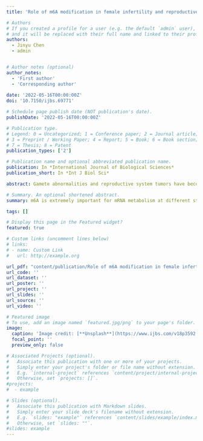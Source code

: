 ```yaml
---
title: 'Role of m6A modification in female infertility and reproductive system diseases'

# Authors
# If you created a profile for a user (e.g. the default `admin` user), write the username (folder name) here
# and it will be replaced with their full name and linked to their profile.
authors:
  - Jinyu Chen
  - admin


# Author notes (optional)
author_notes:
  - 'First author'
  - 'Corresponding author'
  
date: '2022-05-16T00:00:00Z'
doi: '10.7150/ijbs.69771'

# Schedule page publish date (NOT publication's date).
publishDate: '2022-05-16T00:00:00Z'

# Publication type.
# Legend: 0 = Uncategorized; 1 = Conference paper; 2 = Journal article;
# 3 = Preprint / Working Paper; 4 = Report; 5 = Book; 6 = Book section;
# 7 = Thesis; 8 = Patent
publication_types: ['2']

# Publication name and optional abbreviated publication name.
publication: In *International Journal of Biological Sciences*
publication_short: In *Int J Biol Sci*

abstract: Gamete abnormalities and reproductive system tumors have become a dominant cause of infertility, troubling people globally. In recent years, increasing evidence emerged and found that N6-methyladenosine (m6A) played a leading role in reproduction. The biological effects of m6A modification are dynamically and reversibly regulated by methyltransferases (writers), WTAP, METTL3, METTL14 and KIAA1429, demethylases (erasers), FTO and ALKBH5, and m6A binding proteins (readers), including YTH domain. In this review, we highlight the change of m6A modification in abnormal oogenesis, female reproductive system diseases including reproductive system tumors, adenomyosis, endometriosis, premature ovarian failure and polycystic ovary syndrome. Moreover, we review some of the mechanisms and the specific modified genes that have been identified. Especially, with the underlying mechanisms being uncovered, m6A and its protein machineries are expected to be the markers and targets for the diagnosis and treatment of female reproductive dysfunction.

# Summary. An optional shortened abstract.
summary: m6A is extremely important for mRNA metabolism at different stage, from processing in the nucleus to translation and decay in the cytoplasm. In this review, we summarized that m6A modification and its regulators played a key role in the occurrence and development of oogenesis and female reproductive system diseases.

tags: []

# Display this page in the Featured widget?
featured: true

# Custom links (uncomment lines below)
# links:
# - name: Custom Link
#   url: http://example.org

url_pdf: "content/publication/Role of m6A modification in female infertility and reproductive system diseases/full-text.pdf""
url_code: ''
url_dataset: ''
url_poster: ''
url_project: ''
url_slides: ''
url_source: ''
url_video: ''

# Featured image
# To use, add an image named `featured.jpg/png` to your page's folder.
image:
  caption: 'Image credit: [**Unsplash**](https://www.ijbs.com/v18p3592.htm)'
  focal_point: ''
  preview_only: false

# Associated Projects (optional).
#   Associate this publication with one or more of your projects.
#   Simply enter your project's folder or file name without extension.
#   E.g. `internal-project` references `content/project/internal-project/index.md`.
#   Otherwise, set `projects: []`.
#projects:
#  - example

# Slides (optional).
#   Associate this publication with Markdown slides.
#   Simply enter your slide deck's filename without extension.
#   E.g. `slides: "example"` references `content/slides/example/index.md`.
#   Otherwise, set `slides: ""`.
#slides: example
---
```

